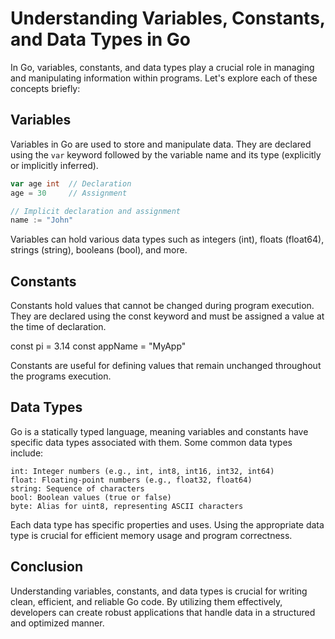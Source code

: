 # Understanding Variables, Constants, and Data Types in Go

In Go, variables, constants, and data types play a crucial role in managing and manipulating information within programs. Let's explore each of these concepts briefly:

## Variables

Variables in Go are used to store and manipulate data. They are declared using the `var` keyword followed by the variable name and its type (explicitly or implicitly inferred).

```go
var age int  // Declaration
age = 30     // Assignment

// Implicit declaration and assignment
name := "John"

```

Variables can hold various data types such as integers (int), floats (float64), strings (string), booleans (bool), and more.

## Constants

Constants hold values that cannot be changed during program execution. They are declared using the const keyword and must be assigned a value at the time of declaration.

const pi = 3.14
const appName = "MyApp"

Constants are useful for defining values that remain unchanged throughout the programs execution.

## Data Types

Go is a statically typed language, meaning variables and constants have specific data types associated with them. Some common data types include:

    int: Integer numbers (e.g., int, int8, int16, int32, int64)
    float: Floating-point numbers (e.g., float32, float64)
    string: Sequence of characters
    bool: Boolean values (true or false)
    byte: Alias for uint8, representing ASCII characters

Each data type has specific properties and uses. Using the appropriate data type is crucial for efficient memory usage and program correctness.

## Conclusion

Understanding variables, constants, and data types is crucial for writing clean, efficient, and reliable Go code. By utilizing them effectively, developers can create robust applications that handle data in a structured and optimized manner.
